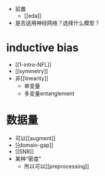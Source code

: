 - 前置
  - [[eda]]
- 是否适用神经网络？选择什么模型？
# inductive bias
- [[1-intro-NFL]]
- [[symmetry]]
- 非[[linearity]]
  - 单变量
  - 多变量entanglement
# 数据量
- 可以[[augment]]
- [[domain-gap]]
- [[SNR]]
- 某种“密度”
  - 所以可以[[preprocessing]]